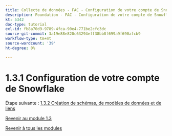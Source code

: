 ```yaml
---
title: Collecte de données - FAC - Configuration de votre compte de Snowflake
description: Foundation - FAC - Configuration de votre compte de Snowflake
kt: 5342
doc-type: tutorial
exl-id: fb8a70d9-9789-4fca-90e4-771be2cfc3dc
source-git-commit: 3a19e88e820c63294eff38bb8f699a9f690afcb9
workflow-type: tm+mt
source-wordcount: '39'
ht-degree: 0%

---
```


# 1.3.1 Configuration de votre compte de Snowflake

Étape suivante : [1.3.2 Création de schémas, de modèles de données et de liens](./ex2.md)

[Revenir au module 1.3](./fac.md)

[Revenir à tous les modules](../../../overview.md)
